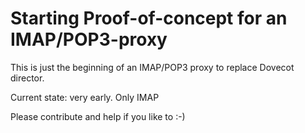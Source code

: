 # Starting Proof-of-concept for an IMAP/POP3-proxy

This is just the beginning of an IMAP/POP3 proxy to replace Dovecot director.

Current state: very early. Only IMAP

Please contribute and help if you like to :-)
